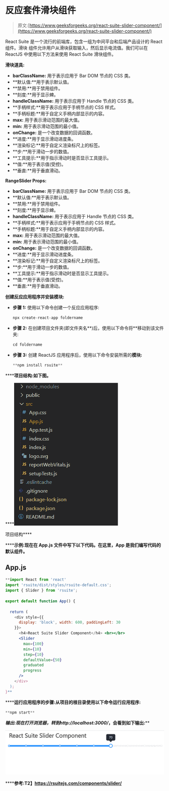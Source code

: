 # 反应套件滑块组件

> 原文:[https://www.geeksforgeeks.org/react-suite-slider-component/](https://www.geeksforgeeks.org/react-suite-slider-component/)

React Suite 是一个流行的前端库，包含一组为中间平台和后端产品设计的 React 组件。滑块  组件允许用户从滑块获取输入，然后显示电流值。我们可以在 ReactJS 中使用以下方法来使用 React Suite 滑块组件。

**滑块道具:**

*   **barClassName:** 用于表示应用于 Bar DOM 节点的 CSS 类。
*   **默认值:**用于表示默认值。
*   **禁用:**用于禁用组件。
*   **刻度:**用于显示蜱。
*   **handleClassName:** 用于表示应用于 Handle 节点的 CSS 类。
*   **手柄样式:**用于表示应用于手柄节点的 CSS 样式。
*   **手柄标题:**用于自定义手柄内部显示的内容。
*   **max:** 用于表示滑动范围的最大值。
*   **min:** 用于表示滑动范围的最小值。
*   **onChange:** 是一个改变数据的回调函数。
*   **进度:**用于显示滑动进度条。
*   **渲染标记:**用于自定义渲染标尺上的标签。
*   **步:**用于滑动一步的数值。
*   **工具提示:**用于指示滑动时是否显示工具提示。
*   **值:**用于表示值(受控)。
*   **垂直:**用于垂直滑动。

**RangeSlider Props:**

*   **barClassName:** 用于表示应用于 Bar DOM 节点的 CSS 类。
*   **默认值:**用于表示默认值。
*   **禁用:**用于禁用组件。
*   **刻度:**用于显示蜱。
*   **handleClassName:** 用于表示应用于 Handle 节点的 CSS 类。
*   **手柄样式:**用于表示应用于手柄节点的 CSS 样式。
*   **手柄标题:**用于自定义手柄内部显示的内容。
*   **max:** 用于表示滑动范围的最大值。
*   **min:** 用于表示滑动范围的最小值。
*   **onChange:** 是一个改变数据的回调函数。
*   **进度:**用于显示滑动进度条。
*   **渲染标记:**用于自定义渲染标尺上的标签。
*   **步:**用于滑动一步的数值。
*   **工具提示:**用于指示滑动时是否显示工具提示。
*   **值:**用于表示值(受控)。
*   **垂直:**用于垂直滑动。

**创建反应应用程序并安装模块:**

*   **步骤 1:** 使用以下命令创建一个反应应用程序:

    ```jsx
    npx create-react-app foldername
    ```

*   **步骤 2:** 在创建项目文件夹(即文件夹名**)后，使用以下命令将**移动到该文件夹:

    ```jsx
    cd foldername
    ```

*   **步骤 3:** 创建 ReactJS 应用程序后，使用以下命令安装所需的****模块:****

    ```jsx
    **npm install rsuite**
    ```

******项目结构:**如下图。****

****![](img/f04ae0d8b722a9fff0bd9bd138b29c23.png)

项目结构**** 

******示例:**现在在 **App.js** 文件中写下以下代码。在这里，App 是我们编写代码的默认组件。****

## ****App.js****

```jsx
**import React from 'react'
import 'rsuite/dist/styles/rsuite-default.css';
import { Slider } from 'rsuite';

export default function App() {

  return (
    <div style={{
      display: 'block', width: 600, paddingLeft: 30
    }}>
      <h4>React Suite Slider Component</h4> <br></br>
      <Slider
        max={100}
        min={10}
        step={10}
        defaultValue={50}
        graduated
        progress
      />
    </div>
  );
}**
```

******运行应用程序的步骤:**从项目的根目录使用以下命令运行应用程序:****

```jsx
**npm start**
```

******输出:**现在打开浏览器，转到***http://localhost:3000/***，会看到如下输出:****

****![](img/1508545b6444771845e2c4149a82e3ad.png)****

******参考:**T2】https://rsuitejs.com/components/slider/****